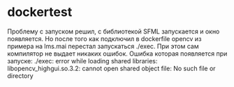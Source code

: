 # dockertest
Проблему с запуском решил, с библиотекой SFML запускается и окно появляется. Но после того как подключил в dockerfile opencv из примера на lms.mai перестал запускаться ./exec. При этом сам компилятор не выдает никаких ошибок. Ошибка которая появляется при запуске: ./exec: error while loading shared libraries: libopencv_highgui.so.3.2: cannot open shared object file: No such file or directory
